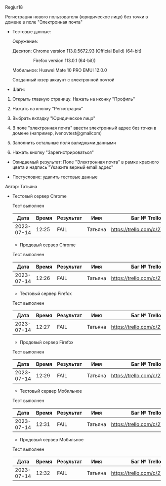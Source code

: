 Regjur18

Регистрация нового пользователя (юридическое лицо) без точки в домене в поле "Электронная почта"

* Тестовые данные: 
  
  Окружение:
  
  Десктоп: Chrome version 113.0.5672.93 (Official Build) (64-bit)
  
                   Firefox version 113.0.1 (64-bit))
  
  Мобильное: Huawei Mate 10 PRO EMUI 12.0.0
  
  Созданный юзер аккаунт с электронной почтой

* Шаги:
1. Открыть главную страницу. Нажать на иконку "Профиль"

2. Нажать на кнопку "Регистрация"

3. Выбрать вкладку "Юридическое лицо"

4. В поле "электронная почта" ввести электронный адрес без точки в домене (например, ivenovtest@gmailcom)

5. Заполнить остальные поля валидными данными

6. Нажать кнопку "Зарегистрироваться"
* Ожидаемый результат: Поле "Электронная почта" в рамке красного цвета и надпись "Укажите верный email адрес"

* Постусловие: удалить тестовые данные

Автор: Татьяна

* Тестовый сервер Chrome
  
  Тест выполнен
  
  | Дата       | Время | Результат | Имя     | Баг № Trello                  |
  | ---------- | ----- | --------- | ------- | ----------------------------- |
  | 2023-07-14 | 12:25 | FAIL      | Татьяна | https://trello.com/c/2VKDMIdt |
  
  - Продовый сервер Chrome
  
  Тест выполнен
  
  | Дата       | Время | Результат | Имя     | Баг № Trello                  |
  | ---------- | ----- | --------- | ------- | ----------------------------- |
  | 2023-07-14 | 12:26 | FAIL      | Татьяна | https://trello.com/c/2VKDMIdt |
  
  - Тестовый сервер Firefox
  
  Тест выполнен
  
  | Дата       | Время | Результат | Имя     | Баг № Trello                  |
  | ---------- | ----- | --------- | ------- | ----------------------------- |
  | 2023-07-14 | 12:27 | FAIL      | Татьяна | https://trello.com/c/2VKDMIdt |
  
  - Продовый сервер Firefox
  
  Тест выполнен
  
  | Дата       | Время | Результат | Имя     | Баг № Trello                  |
  | ---------- | ----- | --------- | ------- | ----------------------------- |
  | 2023-07-14 | 12:29 | FAIL      | Татьяна | https://trello.com/c/2VKDMIdt |
  
  - Тестовый сервер Мобильное
  
  Тест выполнен
  
  | Дата       | Время | Результат | Имя     | Баг № Trello                  |
  | ---------- | ----- | --------- | ------- | ----------------------------- |
  | 2023-07-14 | 12:31 | FAIL      | Татьяна | https://trello.com/c/2VKDMIdt |
  
  - Продовый сервер Мобильное
  
  Тест выполнен
  
  | Дата       | Время | Результат | Имя     | Баг № Trello |
  | ---------- | ----- | --------- | ------- | ------------ |
  | 2023-07-14 | 12:32 | FAIL      | Татьяна | https://trello.com/c/2VKDMIdt |
